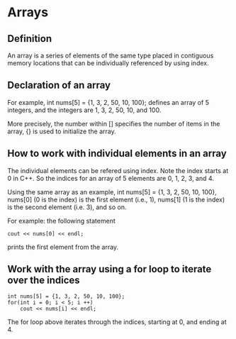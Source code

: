 # Arrays

## Definition 
An array is a series of elements of the same type placed in contiguous memory locations that can be individually referenced by using index.

## Declaration of an array
For example,
int nums[5] = {1, 3, 2, 50, 10, 100};
defines an array of 5 integers, and the integers are 1, 3, 2, 50, 10, and 100.

More precisely, the number within [] specifies the number of items in the array, {} is used to initialize the array.

## How to work with individual elements in an array
The individual elements can be refered using index. Note the index starts at 0 in C++. So the indices for an 
array of 5 elements are 0, 1, 2, 3, and 4. 

Using the same array as an example, int nums[5] = {1, 3, 2, 50, 10, 100},
nums[0] (0 is the index) is the first element (i.e., 1), nums[1] (1 is the index) is the second element (i.e. 3), and so on.

For example: the following statement
```
cout << nums[0] << endl;
```
prints the first element from the array.

## Work with the array using a for loop to iterate over the indices
```
int nums[5] = {1, 3, 2, 50, 10, 100};
for(int i = 0; i < 5; i ++) 
	cout << nums[i] << endl;
```
The for loop above iterates through the indices, starting at 0, and ending at 4. 
